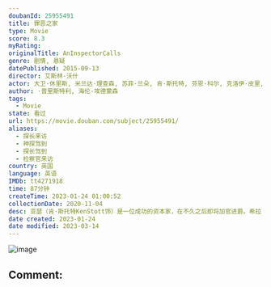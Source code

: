 ```yaml
---
doubanId: 25955491
title: 罪恶之家
type: Movie
score: 8.3
myRating: 
originalTitle: AnInspectorCalls
genre: 剧情, 悬疑
datePublished: 2015-09-13
director: 艾斯林·沃什
actor: 大卫·休里斯, 米兰达·理查森, 苏菲·兰朵, 肯·斯托特, 芬恩·科尔, 克洛伊·皮里, 凯尔·索列尔, 弗洛拉·尼科尔森, 加里·戴维斯, 旺达·奥普琳斯卡
author: ·普里斯特利, 海伦·埃德蒙森
tags:
  - Movie
state: 看过
url: https://movie.douban.com/subject/25955491/
aliases:
  - 探长来访
  - 神探驾到
  - 探长驾到
  - 检察官来访
country: 英国
language: 英语
IMDb: tt4271918
time: 87分钟
createTime: 2023-01-24 01:00:52
collectionDate: 2020-11-04
desc: 亚瑟（肯·斯托特KenStott饰）是一位成功的资本家，在不久之后即将加官进爵。希拉（克洛伊·皮里ChloePirrie饰）是亚瑟的女儿，这位单纯善良的千金小姐在家宴中接受了男友杰拉德（凯...
date created: 2023-01-24
date modified: 2023-03-14
---
```


![image](p2266257360.jpg)

Comment:
---
